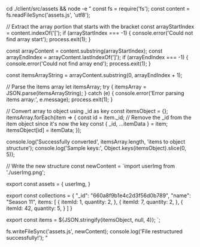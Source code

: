 cd ./client/src/assets && node -e "
const fs = require('fs');
const content = fs.readFileSync('assets.js', 'utf8');

// Extract the array portion that starts with the bracket
const arrayStartIndex = content.indexOf('[');
if (arrayStartIndex === -1) {
  console.error('Could not find array start');
  process.exit(1);
}

const arrayContent = content.substring(arrayStartIndex);
const arrayEndIndex = arrayContent.lastIndexOf(']');
if (arrayEndIndex === -1) {
  console.error('Could not find array end');
  process.exit(1);
}

const itemsArrayString = arrayContent.substring(0, arrayEndIndex + 1);

// Parse the items array
let itemsArray;
try {
  itemsArray = JSON.parse(itemsArrayString);
} catch (e) {
  console.error('Error parsing items array:', e.message);
  process.exit(1);
}

// Convert array to object using _id as key
const itemsObject = {};
itemsArray.forEach(item => {
  const id = item._id;
  // Remove the _id from the item object since it's now the key
  const { _id, ...itemData } = item;
  itemsObject[id] = itemData;
});

console.log('Successfully converted', itemsArray.length, 'items to object structure');
console.log('Sample keys:', Object.keys(itemsObject).slice(0, 5));

// Write the new structure
const newContent = \`import userImg from './userImg.png';

export const assets = {
    userImg,
}

export const collections = {
    \"_id\": \"660a8f9b1e4c2d3f56d0b789\",
    \"name\": \"Season 11\",
    items: [
        {
            itemId: 1,
            quantity: 2,
        },
        {
            itemId: 7,
            quantity: 2,
        },
        {
            itemId: 42,
            quantity: 5,
        }
    ]
}

export const items = \${JSON.stringify(itemsObject, null, 4)};
\`;

fs.writeFileSync('assets.js', newContent);
console.log('File restructured successfully!');
"